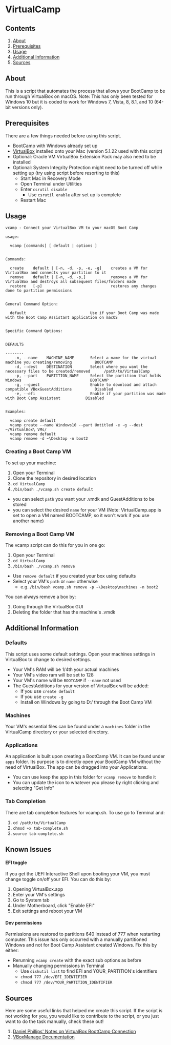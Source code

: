 # VirtualCamp

## Contents
1. [About](#about)
2. [Prerequisites](#prerequisites)
3. [Usage](#usage)
4. [Additional Information](#additional-information)
5. [Sources](#sources)

## About
This is a script that automates the process that allows your BootCamp to be run through VirtualBox on macOS.  Note: This has only been tested for Windows 10 but it is coded to work for Windows 7, Vista, 8, 8.1, and 10 (64-bit versions only).

## Prerequisites
There are a few things needed before using this script.
* BootCamp with Windows already set up
* [VirtualBox](https://www.virtualbox.org/wiki/Downloads) installed onto your Mac (version 5.1.22 used with this script)
* Optional: Oracle VM VirtualBox Extension Pack may also need to be installed
* Optional: System Integrity Protection might need to be turned off while setting up (try using script before resorting to this)
  * Start Mac in Recovery Mode
  * Open Terminal under Utilities
  * Enter `csrutil disable`
    * Use `csrutil enable` after set up is complete
  * Restart Mac

## Usage
```
vcamp - Connect your VirtualBox VM to your macOS Boot Camp

usage:

  vcamp [commands] [ default | options ]


Commands:

  create    default | [-n, -d, -p, -e, -g]    creates a VM for VirtualBox and connects your partition to it
  remove    default | [-n, -d, -p,]           removes a VM for VirtualBox and destroys all subsequent files/folders made
  restore   [-p]                              restores any changes done to partition permissions


General Command Option:

  default                            Use if your Boot Camp was made with the Boot Camp Assistant application on macOS


Specific Command Options:

                                                                                                          DEFAULTS
                                                                                                          --------
    -n, --name    MACHINE_NAME       Select a name for the virtual machine you creating/removing          BOOTCAMP
    -d, --dest    DESTINATION        Select where you want the necessary files to be created/removed      /path/to/VirtualCamp
    -p, --part    PARTITION_NAME     Select the partition that holds Windows                              BOOTCAMP
    -g, --guest                      Enable to download and attach compatible VBoxGuestAdditions          Disabled
    -e, --efi                        Enable if your partition was made with Boot Camp Assistant           Disabled


Examples:

  vcamp create default
  vcamp create --name Windows10 --part Untitled -e -g --dest ~/VirtualBox\ VMs/
  vcamp remove default
  vcamp remove -d ~\Desktop -n boot2
```


### Creating a Boot Camp VM
To set up your machine:
1. Open your Terminal
2. Clone the repository in desired location
3. `cd VirtualCamp`
4. `/bin/bash ./vcamp.sh create default`
 * you can select `path` you want your .vmdk and GuestAdditions to be stored
 * you can select the desired `name` for your VM (Note: VirtualCamp.app is set to open a VM named BOOTCAMP, so it won't work if you use another name)

### Removing a Boot Camp VM
The vcamp script can do this for you in one go:
1. Open your Terminal
2. `cd VirtualCamp`
3. `/bin/bash ./vcamp.sh remove`
  * Use `remove default` if you created your box using defaults
  * Select your VM's `path` or `name` otherwise
    * e.g. `/bin/bash vcamp.sh remove -p ~\Desktop\machines -n boot2`

You can always remove a box by:
  1. Going through the VirtualBox GUI
  2. Deleting the folder that has the machine's .vmdk


## Additional Information

### Defaults
This script uses some default settings.  Open your machines settings in VirtualBox to change to desired settings.
* Your VM's RAM will be 1/4th your actual machines
* Your VM's video ram will be set to 128
* Your VM's name will be `BOOTCAMP` if `--name` not used
* The GuestAdditions for your version of VirtualBox will be added:
  - If you use `create default`
  - If you use `create -g`
  - Install on Windows by going to D:/ through the Boot Camp VM


### Machines
Your VM's essential files can be found under a `machines` folder in the VirtualCamp directory or your selected directory.

### Applications
An application is built upon creating a BootCamp VM. It can be found under `apps` folder. Its purpose is to directly open your BootCamp VM without the need of VirtualBox. The app can be dragged into your Applications.
- You can use keep the app in this folder for `vcamp remove` to handle it
- You can update the icon to whatever you please by right clicking and selecting "Get Info"

### Tab Completion
There are tab completion features for vcamp.sh. To use go to Terminal and:
1. `cd /path/to/VirtualCamp`
2. `chmod +x tab-complete.sh`
3. `source tab-complete.sh`

## Known Issues
#### EFI toggle
If you get the UEFI Interactive Shell upon booting your VM, you must change toggle on/off your EFI. You can do this by:
1. Opening VirtualBox.app
2. Enter your VM's settings
3. Go to System tab
4. Under Motherboard, click "Enable EFI"
5. Exit settings and reboot your VM

#### Dev permissions
Permissions are restored to partitions 640 instead of 777 when restarting computer.  This issue has only occurred with a manually partitioned Windows and not for Boot Camp Assistant created Windows.  Fix this by either:
- Rerunning `vcamp create` with the exact sub options as before
- Manually changing permissions in Terminal
  - Use `diskutil list` to find EFI and YOUR_PARTITION's identifiers
  - `chmod 777 /dev/EFI_IDENTIFIER`
  - `chmod 777 /dev/YOUR_PARTITION_IDENTIFIER`

## Sources
Here are some useful links that helped me create this script.  If the script is not working for you, you would like to contribute to the script, or you just want to do the task manually, check these out!
1. [Daniel Phillips' Notes on VirtualBox BootCamp Connection](https://danielphil.github.io/windows/virtualbox/osx/2015/08/25/virtualbox-boot-camp.html)
2. [VBoxManage Documentation](https://www.virtualbox.org/manual/ch08.html)
